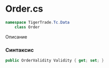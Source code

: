 
# Order.cs
```csharp
namespace TigerTrade.Tc.Data  
    class Order
```

Описание

### Синтаксис
```csharp
public OrderValidity Validity { get; set; }
```
